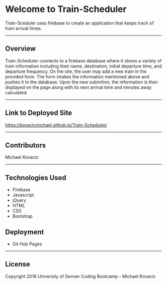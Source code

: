 # Welcome to Train-Scheduler
Train-Sceduler uses firebase to create an application that keeps track of train arrival times.

***

## Overview
Train-Scheduler connects to a firebase database where it stores a variety of train information including their name, destination, initial departure time, and departure frequency.  On the site, the user may add a new train in the provided form.  The form intakes the information mentioned above and pushes it to the database.  Upon the new submition, the information is then displayed on the page along with its next arrival time and minutes away calculated.

***

## Link to Deployed Site
https://kovacicmichael.github.io/Train-Scheduler/

***

## Contributors
Michael Kovacic

***

## Technologies Used
* Firebase
* Javascript
* jQuery
* HTML
* CSS
* Bootstrap

## Deployment
* Git Hub Pages

***

## License
Copyright 2018 University of Denver Coding Bootcamp - Michael Kovacic
